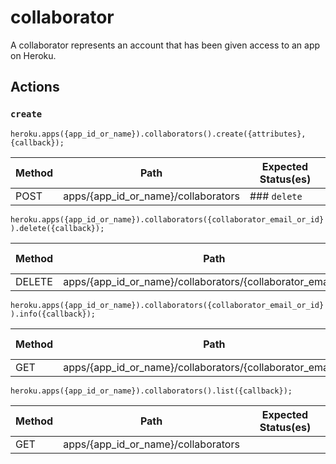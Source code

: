 # collaborator

A collaborator represents an account that has been given access to an app on Heroku.

## Actions

### `create`

`heroku.apps({app_id_or_name}).collaborators().create({attributes}, {callback});`

Method | Path | Expected Status(es)
--- | --- | ---
POST | apps/{app_id_or_name}/collaborators | ### `delete`

`heroku.apps({app_id_or_name}).collaborators({collaborator_email_or_id}).delete({callback});`

Method | Path | Expected Status(es)
--- | --- | ---
DELETE | apps/{app_id_or_name}/collaborators/{collaborator_email_or_id} | ### `info`

`heroku.apps({app_id_or_name}).collaborators({collaborator_email_or_id}).info({callback});`

Method | Path | Expected Status(es)
--- | --- | ---
GET | apps/{app_id_or_name}/collaborators/{collaborator_email_or_id} | ### `list`

`heroku.apps({app_id_or_name}).collaborators().list({callback});`

Method | Path | Expected Status(es)
--- | --- | ---
GET | apps/{app_id_or_name}/collaborators | 